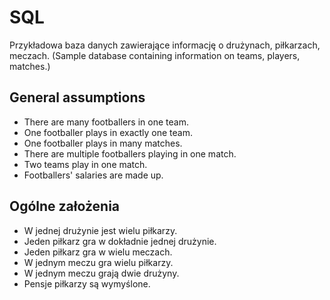 # SQL
Przykładowa baza danych zawierające informację o drużynach, piłkarzach, meczach. 
(Sample database containing information on teams, players, matches.)

## General assumptions
* There are many footballers in one team.
* One footballer plays in exactly one team.
* One footballer plays in many matches.
* There are multiple footballers playing in one match.
* Two teams play in one match.
* Footballers' salaries are made up.
## Ogólne założenia 
* W jednej drużynie jest wielu piłkarzy. 
* Jeden piłkarz gra w dokładnie jednej drużynie. 
* Jeden piłkarz gra w wielu meczach. 
* W jednym meczu gra wielu piłkarzy. 
* W jednym meczu grają dwie drużyny. 
* Pensje piłkarzy są wymyślone.
